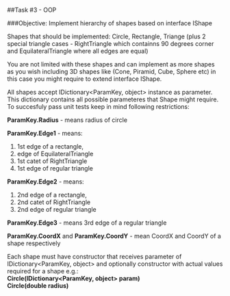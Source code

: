##Task #3 - OOP

###Objective:
Implement hierarchy of shapes based on interface IShape

Shapes that should be implemented: Circle, Rectangle, Triange (plus 2 special triangle cases - RightTriangle which containns 90 degrees corner and EquilateralTriangle where all edges are equal)

You are not limited with these shapes and can implement as more shapes as you wish including 3D shapes like (Cone, Piramid, Cube, Sphere etc) in this case you might require to extend interface IShape.

All shapes accept IDictionary&lt;ParamKey, object&gt; instance as parameter. This dictionary contains all possible parameteres that Shape might require.   
To succesfuly pass unit tests keep in mind following restrictions:   

**ParamKey.Radius** - means radius of circle   

**ParamKey.Edge1** - means:    
1. 1st edge of a rectangle,    
2. edge of EquilateralTriangle   
3. 1st catet of RightTriangle   
4. 1st edge of regular triangle   

**ParamKey.Edge2** - means:   
1. 2nd edge of a rectangle,   
2. 2nd catet of RightTriangle   
3. 2nd edge of regular triangle   

**ParamKey.Edge3** - means 3rd edge of a regular triangle   

**ParamKey.CoordX** and **ParamKey.CoordY** - mean CoordX and CoordY of a shape respectively   

Each shape must have constructor that receives parameter of IDictionary&lt;ParamKey, object&gt; and optionally constructor with actual values required for a shape e.g.:   
 **Circle(IDictionary&lt;ParamKey, object&gt; param)**   
 **Circle(double radius)**   
